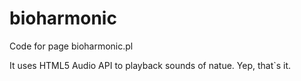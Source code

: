 # bioharmonic

Code for page bioharmonic.pl

It uses HTML5 Audio API to playback sounds of natue. Yep, that`s it.
